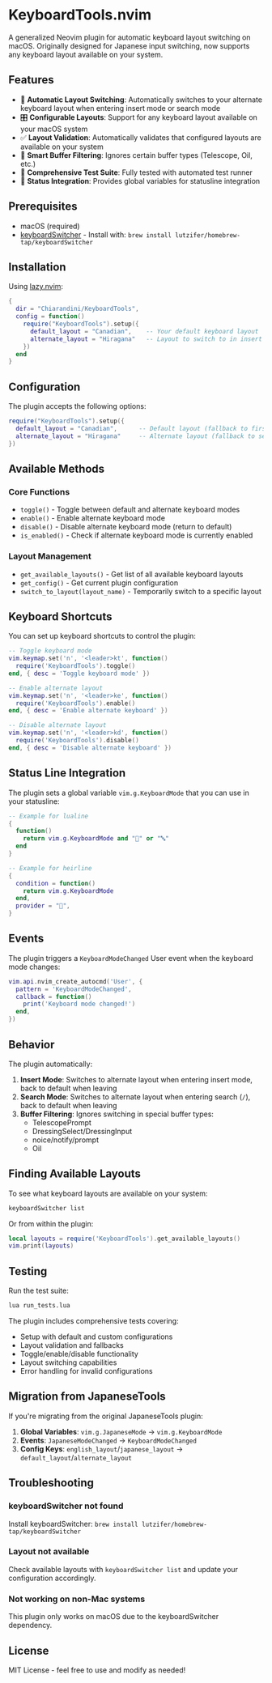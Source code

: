 # KeyboardTools.nvim

A generalized Neovim plugin for automatic keyboard layout switching on macOS. Originally designed for Japanese input switching, now supports any keyboard layout available on your system.

## Features

- 🔄 **Automatic Layout Switching**: Automatically switches to your alternate keyboard layout when entering insert mode or search mode
- 🎛️ **Configurable Layouts**: Support for any keyboard layout available on your macOS system
- ✅ **Layout Validation**: Automatically validates that configured layouts are available on your system
- 🚫 **Smart Buffer Filtering**: Ignores certain buffer types (Telescope, Oil, etc.)
- 🧪 **Comprehensive Test Suite**: Fully tested with automated test runner
- 📡 **Status Integration**: Provides global variables for statusline integration

## Prerequisites

- macOS (required)
- [keyboardSwitcher](https://github.com/lutzifer/homebrew-tap) - Install with: `brew install lutzifer/homebrew-tap/keyboardSwitcher`

## Installation

Using [lazy.nvim](https://github.com/folke/lazy.nvim):

```lua
{
  dir = "Chiarandini/KeyboardTools",
  config = function()
    require("KeyboardTools").setup({
      default_layout = "Canadian",    -- Your default keyboard layout
      alternate_layout = "Hiragana"   -- Layout to switch to in insert mode
    })
  end
}
```

## Configuration

The plugin accepts the following options:

```lua
require("KeyboardTools").setup({
  default_layout = "Canadian",      -- Default layout (fallback to first available)
  alternate_layout = "Hiragana"     -- Alternate layout (fallback to second available)
})
```

## Available Methods

### Core Functions

- `toggle()` - Toggle between default and alternate keyboard modes
- `enable()` - Enable alternate keyboard mode
- `disable()` - Disable alternate keyboard mode (return to default)
- `is_enabled()` - Check if alternate keyboard mode is currently enabled

### Layout Management

- `get_available_layouts()` - Get list of all available keyboard layouts
- `get_config()` - Get current plugin configuration
- `switch_to_layout(layout_name)` - Temporarily switch to a specific layout

## Keyboard Shortcuts

You can set up keyboard shortcuts to control the plugin:

```lua
-- Toggle keyboard mode
vim.keymap.set('n', '<leader>kt', function()
  require('KeyboardTools').toggle()
end, { desc = 'Toggle keyboard mode' })

-- Enable alternate layout
vim.keymap.set('n', '<leader>ke', function()
  require('KeyboardTools').enable()
end, { desc = 'Enable alternate keyboard' })

-- Disable alternate layout
vim.keymap.set('n', '<leader>kd', function()
  require('KeyboardTools').disable()
end, { desc = 'Disable alternate keyboard' })
```

## Status Line Integration

The plugin sets a global variable `vim.g.KeyboardMode` that you can use in your statusline:

```lua
-- Example for lualine
{
  function()
    return vim.g.KeyboardMode and "🌸" or "🔤"
  end
}

-- Example for heirline
{
  condition = function()
    return vim.g.KeyboardMode
  end,
  provider = "🌸",
}
```

## Events

The plugin triggers a `KeyboardModeChanged` User event when the keyboard mode changes:

```lua
vim.api.nvim_create_autocmd('User', {
  pattern = 'KeyboardModeChanged',
  callback = function()
    print('Keyboard mode changed!')
  end,
})
```

## Behavior

The plugin automatically:

1. **Insert Mode**: Switches to alternate layout when entering insert mode, back to default when leaving
2. **Search Mode**: Switches to alternate layout when entering search (`/`), back to default when leaving
3. **Buffer Filtering**: Ignores switching in special buffer types:
   - TelescopePrompt
   - DressingSelect/DressingInput
   - noice/notify/prompt
   - Oil

## Finding Available Layouts

To see what keyboard layouts are available on your system:

```bash
keyboardSwitcher list
```

Or from within the plugin:

```lua
local layouts = require('KeyboardTools').get_available_layouts()
vim.print(layouts)
```

## Testing

Run the test suite:

```bash
lua run_tests.lua
```

The plugin includes comprehensive tests covering:
- Setup with default and custom configurations
- Layout validation and fallbacks
- Toggle/enable/disable functionality
- Layout switching capabilities
- Error handling for invalid configurations

## Migration from JapaneseTools

If you're migrating from the original JapaneseTools plugin:

1. **Global Variables**: `vim.g.JapaneseMode` → `vim.g.KeyboardMode`
2. **Events**: `JapaneseModeChanged` → `KeyboardModeChanged`
3. **Config Keys**: `english_layout`/`japanese_layout` → `default_layout`/`alternate_layout`

## Troubleshooting

### keyboardSwitcher not found
Install keyboardSwitcher: `brew install lutzifer/homebrew-tap/keyboardSwitcher`

### Layout not available
Check available layouts with `keyboardSwitcher list` and update your configuration accordingly.

### Not working on non-Mac systems
This plugin only works on macOS due to the keyboardSwitcher dependency.

## License

MIT License - feel free to use and modify as needed!
